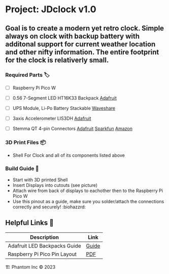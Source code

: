 # Project: JDclock v1.0
## Goal is to create a modern yet retro clock. Simple always on clock with backup battery with additonal support for current weather location and other nifty information. The entire footprint for the clock is relativerly small.

### Required Parts :label:
- [ ] Raspberry Pi Pico W 
- [ ] 0.56 7-Segment LED HT16K33 Backpack [Adafruit]()
- [ ] UPS Module, Li-Po Battery Stackable [Waveshare]()
- [ ] 3axis Accelerometer LIS3DH [Adafruit]()
- [ ] Stemma QT 4-pin Connectors [Adafruit]() [Sparkfun]() [Amazon]()


### 3D Print Files :package:
- Shell For Clock and all of its components listed above

### Build Guide :page_facing_up:
* Start with 3D printed Shell
* Insert Displays into cutouts (see picture)
* Attach wire from back of displays to eachother then to the Raspberry Pi Pico W
* Use this pinout as a guide, make sure you solder/attach the connections correctly and securely! :biohazzrd:

## Helpful Links :dart:
Description | Link
----------- | -----------
Adafruit LED Backpacks Guide | [Guide](https://learn.adafruit.com/adafruit-led-backpack/0-dot-56-seven-segment-backpack-circuitpython-wiring-and-setup)
Raspberry Pi Pico Pin Layout | [PDF](https://datasheets.raspberrypi.com/pico/Pico-R3-A4-Pinout.pdf)

:building_construction: Phantom Inc &copy; 2023